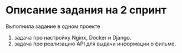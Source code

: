 # Описание задания на 2 спринт
 
Выполнила задание в одном проекте 

1. задача про настройку Nginx, Docker и Django.
2. задача про реализацию API для выдачи информации о фильме.
